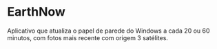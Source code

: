 # EarthNow

Aplicativo que atualiza o papel de parede do Windows a cada 20 ou 60 minutos, com fotos mais recente com origem 3 satélites.
